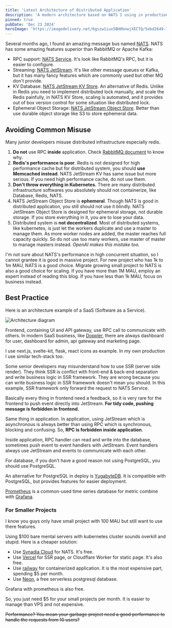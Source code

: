 ```yaml
---
title: 'Latest Architecture of Distributed Application'
description: 'A modern architecture based on NATS I using in production. It's excellent for middle to large projects.'
pinned: true
pubDate: 'Dec 23 2024'
heroImage: 'https://imagedelivery.net/6gszw1iux5BH0bnwjXECTQ/5ebd2649-12d9-4b1f-6684-0477f1215300/small'
---
```


Several months ago, I found an amazing message bus named [NATS](https://nats.io/). NATS has some amazing features superior than RabbitMQ or Apache Kafka:

- RPC support: [NATS Service](https://www.youtube.com/watch?v=AiUazlrtgyU&t=449s&pp=ygUMTkFUUyBzZXJ2aWNl). It's look like RabbitMQ's RPC, but it is easier to configure.
- Streaming: [NATS JetStream](https://docs.nats.io/nats-concepts/jetstream). It's like other message queues or Kafka, but it has many fancy features which are commonly used but other MQ don't provide.
- KV Database: [NATS JetStream KV Store](https://docs.nats.io/nats-concepts/jetstream/key-value-store). An alternative of Redis. Unlike in Redis you need to implement distributed lock manually, and scale the Redis painfully, in NATS KV Store, scaling is automated, and it provides out of box version control for some situation like distributed lock.
- Ephemeral Object Storage: [NATS JetStream Object Store](https://docs.nats.io/nats-concepts/jetstream/obj_store). Better than use durable object storage like S3 to store ephemeral data. 

## Avoiding Common Misuse

Many junior developers misuse distributed infrastructure especially redis. 

1. **Do not** use RPC **inside** application. Check [RabbitMQ document](https://www.rabbitmq.com/tutorials/tutorial-six-javascript#a-note-on-rpc) to know why.
2. **Redis's performance is poor**. Redis is not designed for high performance cache but for distributed system, you should **use Memcached instead**. NATS JetStream KV has same issue but more serious. If you need high performance cache, do not use them.
3. **Don't throw everything in Kubernetes.** There are many distributed infrastructure softwares you absolutely should not containerize, like Database, Redis, NATS. 
4. NATS JetStream Object Store is **ephemeral**. Though NATS is good in distributed application, you still should not use it blindly. NATS JetStream Object Store is designed for ephemeral storage, not durable storage. If you store everything in it, you are to lose your data.
5. Distributed system is **not decentralized**. Most of distributed systems, like kubernetes, is just let the workers duplicate and use a master to manage them. As more worker nodes are added, the master reaches full capacity quickly. So do not use too many workers, use master of master to manage masters instead. *OpenAI makes this mistake too.*

I'm not sure about NATS's performance in high concurrent situation, so I cannot grantee it is good in massive project. For new project who has 1k to 1m MAU, NATS is a good choice. Migrate growing small project to NATS is also a good choice for scaling. If you have more than 1M MAU, employ an expert instead of reading this blog. If you have less than 1k MAU, focus on business instead.

## Best Practice

Here is an architecture example of a SaaS (Software as a Service). 

![Architecture diagram](https://imagedelivery.net/6gszw1iux5BH0bnwjXECTQ/6337fb81-6480-4090-4c13-589eaf8c9000/public)

Frontend, containing UI and API gateway, use RPC call to communicate with others. In modern SaaS business, like [Doppler](https://www.doppler.com/), there are always dashboard for user, dashboard for admin, api gateway and marketing page. 

I use next.js, svelte-kit, flask, react icons as example. In my own production I use similar tech-stack too. 

Some senior developers may misunderstand how to use SSR (server side render). They think SSR is conflict with front-end & back-end separation and write business logic in SSR framework. They are wrong because you can write business logic in SSR framework doesn't mean you should. In this example, SSR framework only forward the request to NATS Service.

Basically every thing in frontend need a feedback, so it is very rare for the frontend to push event directly into JetStream. **For tidy code, pushing message is forbidden in frontend.**

Same thing in application. In application, using JetStream which is asynchronous is always better than using RPC which is synchronous, blocking and confusing. So, **RPC is forbidden inside application**.

Inside application, RPC handler can read and write into the database, sometimes push event to event handlers with JetStream. Event handlers always use JetStream and events to communicate with each other.

For database, if you don't have a good reason not using PostgreSQL, you should use PostgreSQL. 

An alternative for PostgreSQL in deploy is [YugabyteDB](https://www.yugabyte.com/). It is compatible with PostgreSQL, but provides features for easier deployment. 

[Prometheus](https://prometheus.io/) is a common-used time series database for metric combine with [Grafana](https://grafana.com/).

### For Smaller Projects

I know you guys only have small project with 100 MAU but still want to use there features.

Using $100 bare mental servers with kubernetes cluster sounds overkill and stupid. Here is a cheaper solution:

- Use [Synadia Cloud](https://www.synadia.com/) for NATS. It's free.
- Use [Vercel](https://vercel.com/) for SSR page, or Cloudflare Worker for static page. It's also free.
- Use [railway](https://railway.com/) for containerized application. It is the most expensive part, spending $5 per month.
- Use [Neon](https://neon.tech/), a free serverless postgresql database.

Grafana with prometheus is also free.

So, you just need $5 for your small projects per month. It is easier to manage than VPS and not expensive. 

~~Performance? You mean your garbage project need a good performance to handle the requests from 10 users?~~